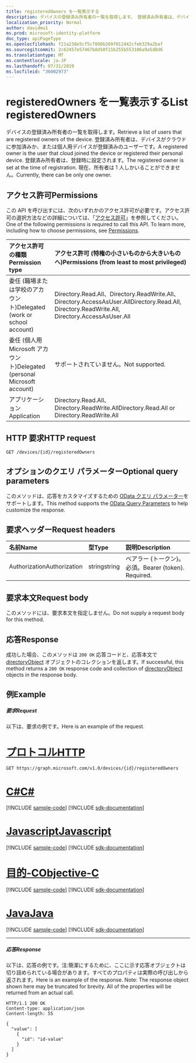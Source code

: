 ```yaml
---
title: registeredOwners を一覧表示する
description: デバイスの登録済み所有者の一覧を取得します。 登録済み所有者は、デバイスがクラウドに参加済みか、または個人用デバイスが登録済みのユーザーです。 登録済み所有者は、登録時に設定されます。 現在、所有者は 1 人しかいることができません。
localization_priority: Normal
author: davidmu1
ms.prod: microsoft-identity-platform
doc_type: apiPageType
ms.openlocfilehash: f21a238e5cf5cf898b269f012442cfeb329a2baf
ms.sourcegitcommit: 2c62457e57467b8d50f21b255b553106a9a5d8d6
ms.translationtype: MT
ms.contentlocale: ja-JP
ms.lasthandoff: 07/31/2019
ms.locfileid: "36002973"
---
```

# <a name="list-registeredowners"></a><span data-ttu-id="bc30d-106">registeredOwners を一覧表示する</span><span class="sxs-lookup"><span data-stu-id="bc30d-106">List registeredOwners</span></span>

<span data-ttu-id="bc30d-107">デバイスの登録済み所有者の一覧を取得します。</span><span class="sxs-lookup"><span data-stu-id="bc30d-107">Retrieve a list of users that are registered owners of the device.</span></span> <span data-ttu-id="bc30d-108">登録済み所有者は、デバイスがクラウドに参加済みか、または個人用デバイスが登録済みのユーザーです。</span><span class="sxs-lookup"><span data-stu-id="bc30d-108">A registered owner is the user that cloud joined the device or registered their personal device.</span></span> <span data-ttu-id="bc30d-109">登録済み所有者は、登録時に設定されます。</span><span class="sxs-lookup"><span data-stu-id="bc30d-109">The registered owner is set at the time of registration.</span></span> <span data-ttu-id="bc30d-110">現在、所有者は 1 人しかいることができません。</span><span class="sxs-lookup"><span data-stu-id="bc30d-110">Currently, there can be only one owner.</span></span>

## <a name="permissions"></a><span data-ttu-id="bc30d-111">アクセス許可</span><span class="sxs-lookup"><span data-stu-id="bc30d-111">Permissions</span></span>
<span data-ttu-id="bc30d-p103">この API を呼び出すには、次のいずれかのアクセス許可が必要です。アクセス許可の選択方法などの詳細については、「[アクセス許可](/graph/permissions-reference)」を参照してください。</span><span class="sxs-lookup"><span data-stu-id="bc30d-p103">One of the following permissions is required to call this API. To learn more, including how to choose permissions, see [Permissions](/graph/permissions-reference).</span></span>


|<span data-ttu-id="bc30d-114">アクセス許可の種類</span><span class="sxs-lookup"><span data-stu-id="bc30d-114">Permission type</span></span>      | <span data-ttu-id="bc30d-115">アクセス許可 (特権の小さいものから大きいものへ)</span><span class="sxs-lookup"><span data-stu-id="bc30d-115">Permissions (from least to most privileged)</span></span>              |
|:--------------------|:---------------------------------------------------------|
|<span data-ttu-id="bc30d-116">委任 (職場または学校のアカウント)</span><span class="sxs-lookup"><span data-stu-id="bc30d-116">Delegated (work or school account)</span></span> | <span data-ttu-id="bc30d-117">Directory.Read.All、Directory.ReadWrite.All、Directory.AccessAsUser.All</span><span class="sxs-lookup"><span data-stu-id="bc30d-117">Directory.Read.All, Directory.ReadWrite.All, Directory.AccessAsUser.All</span></span>    |
|<span data-ttu-id="bc30d-118">委任 (個人用 Microsoft アカウント)</span><span class="sxs-lookup"><span data-stu-id="bc30d-118">Delegated (personal Microsoft account)</span></span> | <span data-ttu-id="bc30d-119">サポートされていません。</span><span class="sxs-lookup"><span data-stu-id="bc30d-119">Not supported.</span></span>    |
|<span data-ttu-id="bc30d-120">アプリケーション</span><span class="sxs-lookup"><span data-stu-id="bc30d-120">Application</span></span> | <span data-ttu-id="bc30d-121">Directory.Read.All、Directory.ReadWrite.All</span><span class="sxs-lookup"><span data-stu-id="bc30d-121">Directory.Read.All or Directory.ReadWrite.All</span></span> |

## <a name="http-request"></a><span data-ttu-id="bc30d-122">HTTP 要求</span><span class="sxs-lookup"><span data-stu-id="bc30d-122">HTTP request</span></span>
<!-- { "blockType": "ignored" } -->
```http
GET /devices/{id}/registeredOwners
```
## <a name="optional-query-parameters"></a><span data-ttu-id="bc30d-123">オプションのクエリ パラメーター</span><span class="sxs-lookup"><span data-stu-id="bc30d-123">Optional query parameters</span></span>
<span data-ttu-id="bc30d-124">このメソッドは、応答をカスタマイズするための [OData クエリ パラメーター](https://developer.microsoft.com/graph/docs/concepts/query_parameters)をサポートします。</span><span class="sxs-lookup"><span data-stu-id="bc30d-124">This method supports the [OData Query Parameters](https://developer.microsoft.com/graph/docs/concepts/query_parameters) to help customize the response.</span></span>
## <a name="request-headers"></a><span data-ttu-id="bc30d-125">要求ヘッダー</span><span class="sxs-lookup"><span data-stu-id="bc30d-125">Request headers</span></span>
| <span data-ttu-id="bc30d-126">名前</span><span class="sxs-lookup"><span data-stu-id="bc30d-126">Name</span></span>       | <span data-ttu-id="bc30d-127">型</span><span class="sxs-lookup"><span data-stu-id="bc30d-127">Type</span></span> | <span data-ttu-id="bc30d-128">説明</span><span class="sxs-lookup"><span data-stu-id="bc30d-128">Description</span></span>|
|:-----------|:------|:----------|
| <span data-ttu-id="bc30d-129">Authorization</span><span class="sxs-lookup"><span data-stu-id="bc30d-129">Authorization</span></span>  | <span data-ttu-id="bc30d-130">string</span><span class="sxs-lookup"><span data-stu-id="bc30d-130">string</span></span>  | <span data-ttu-id="bc30d-p104">ベアラー {トークン}。必須。</span><span class="sxs-lookup"><span data-stu-id="bc30d-p104">Bearer {token}. Required.</span></span> |

## <a name="request-body"></a><span data-ttu-id="bc30d-133">要求本文</span><span class="sxs-lookup"><span data-stu-id="bc30d-133">Request body</span></span>
<span data-ttu-id="bc30d-134">このメソッドには、要求本文を指定しません。</span><span class="sxs-lookup"><span data-stu-id="bc30d-134">Do not supply a request body for this method.</span></span>

## <a name="response"></a><span data-ttu-id="bc30d-135">応答</span><span class="sxs-lookup"><span data-stu-id="bc30d-135">Response</span></span>

<span data-ttu-id="bc30d-136">成功した場合、このメソッドは `200 OK` 応答コードと、応答本文で [directoryObject](../resources/directoryobject.md) オブジェクトのコレクションを返します。</span><span class="sxs-lookup"><span data-stu-id="bc30d-136">If successful, this method returns a `200 OK` response code and collection of [directoryObject](../resources/directoryobject.md) objects in the response body.</span></span>
## <a name="example"></a><span data-ttu-id="bc30d-137">例</span><span class="sxs-lookup"><span data-stu-id="bc30d-137">Example</span></span>
##### <a name="request"></a><span data-ttu-id="bc30d-138">要求</span><span class="sxs-lookup"><span data-stu-id="bc30d-138">Request</span></span>
<span data-ttu-id="bc30d-139">以下は、要求の例です。</span><span class="sxs-lookup"><span data-stu-id="bc30d-139">Here is an example of the request.</span></span>

# <a name="httptabhttp"></a>[<span data-ttu-id="bc30d-140">プロトコル</span><span class="sxs-lookup"><span data-stu-id="bc30d-140">HTTP</span></span>](#tab/http)
<!-- {
  "blockType": "request",
  "name": "get_registeredowners"
}-->
```http
GET https://graph.microsoft.com/v1.0/devices/{id}/registeredOwners
```
# <a name="ctabcsharp"></a>[<span data-ttu-id="bc30d-141">C#</span><span class="sxs-lookup"><span data-stu-id="bc30d-141">C#</span></span>](#tab/csharp)
[!INCLUDE [sample-code](../includes/snippets/csharp/get-registeredowners-csharp-snippets.md)]
[!INCLUDE [sdk-documentation](../includes/snippets/snippets-sdk-documentation-link.md)]

# <a name="javascripttabjavascript"></a>[<span data-ttu-id="bc30d-142">Javascript</span><span class="sxs-lookup"><span data-stu-id="bc30d-142">Javascript</span></span>](#tab/javascript)
[!INCLUDE [sample-code](../includes/snippets/javascript/get-registeredowners-javascript-snippets.md)]
[!INCLUDE [sdk-documentation](../includes/snippets/snippets-sdk-documentation-link.md)]

# <a name="objective-ctabobjc"></a>[<span data-ttu-id="bc30d-143">目的-C</span><span class="sxs-lookup"><span data-stu-id="bc30d-143">Objective-C</span></span>](#tab/objc)
[!INCLUDE [sample-code](../includes/snippets/objc/get-registeredowners-objc-snippets.md)]
[!INCLUDE [sdk-documentation](../includes/snippets/snippets-sdk-documentation-link.md)]

# <a name="javatabjava"></a>[<span data-ttu-id="bc30d-144">Java</span><span class="sxs-lookup"><span data-stu-id="bc30d-144">Java</span></span>](#tab/java)
[!INCLUDE [sample-code](../includes/snippets/java/get-registeredowners-java-snippets.md)]
[!INCLUDE [sdk-documentation](../includes/snippets/snippets-sdk-documentation-link.md)]

---

##### <a name="response"></a><span data-ttu-id="bc30d-145">応答</span><span class="sxs-lookup"><span data-stu-id="bc30d-145">Response</span></span>
<span data-ttu-id="bc30d-p105">以下は、応答の例です。注:簡潔にするために、ここに示す応答オブジェクトは切り詰められている場合があります。すべてのプロパティは実際の呼び出しから返されます。</span><span class="sxs-lookup"><span data-stu-id="bc30d-p105">Here is an example of the response. Note: The response object shown here may be truncated for brevity. All of the properties will be returned from an actual call.</span></span>
<!-- {
  "blockType": "response",
  "truncated": true,
  "@odata.type": "microsoft.graph.directoryObject",
  "isCollection": true
} -->
```http
HTTP/1.1 200 OK
Content-type: application/json
Content-length: 55

{
  "value": [
    {
      "id": "id-value"
    }
  ]
}
```

<!-- uuid: 8fcb5dbc-d5aa-4681-8e31-b001d5168d79
2015-10-25 14:57:30 UTC -->
<!-- {
  "type": "#page.annotation",
  "description": "List registeredOwners",
  "keywords": "",
  "section": "documentation",
  "tocPath": "",
  "suppressions": [
  ]
}-->
